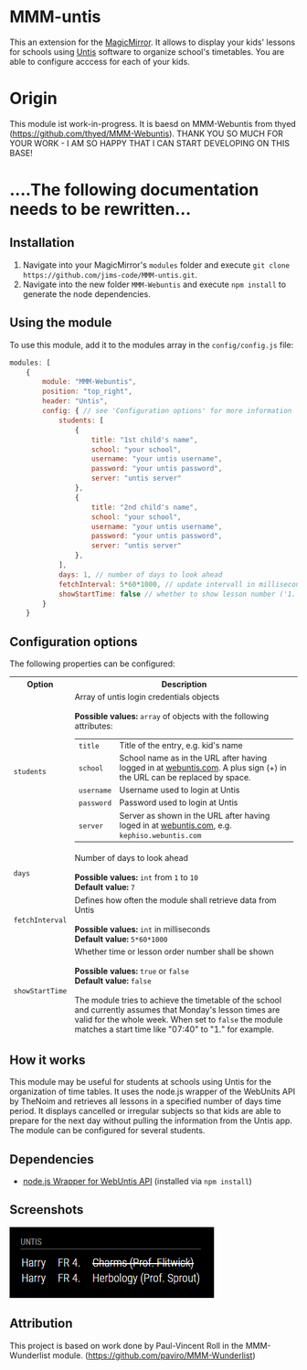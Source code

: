 
# MMM-untis
This an extension for the [MagicMirror](https://github.com/MichMich/MagicMirror). It allows to display your kids' lessons for schools using [Untis](https://www.untis.at) software to organize school's timetables. You are able to configure acccess for each of your kids.

# Origin
This module ist work-in-progress. It is baesd on MMM-Webuntis from thyed (https://github.com/thyed/MMM-Webuntis). THANK YOU SO MUCH FOR YOUR WORK - I AM SO HAPPY THAT I CAN START DEVELOPING ON THIS BASE!

# ....The following documentation needs to be rewritten...

## Installation
1. Navigate into your MagicMirror's `modules` folder and execute `git clone https://github.com/jims-code/MMM-untis.git`.
2. Navigate into the new folder `MMM-Webuntis` and execute `npm install` to generate the node dependencies.

## Using the module

To use this module, add it to the modules array in the `config/config.js` file:
```javascript
modules: [
	{
		module: "MMM-Webuntis",
		position: "top_right",
		header: "Untis",
		config: { // see 'Configuration options' for more information
			students: [
				{
					title: "1st child's name",
					school: "your school",
					username: "your untis username",
					password: "your untis password",
					server: "untis server"
				},
				{
					title: "2nd child's name",
					school: "your school",
					username: "your untis username",
					password: "your untis password",
					server: "untis server"
				},
			],
			days: 1, // number of days to look ahead
			fetchInterval: 5*60*1000, // update intervall in milliseconds
			showStartTime: false // whether to show lesson number ('1.') or time ('07:40')
		}
	}
```

## Configuration options

The following properties can be configured:


<table width="100%">
	<thead>
		<tr>
			<th>Option</th>
			<th width="100%">Description</th>
		</tr>
	<thead>
		<tr>
			<td><code>students</code></td>
			<td>
				Array of untis login credentials objects</br></br>
				<b>Possible values:</b> <code>array</code> of objects with the following attributes:
				<table>
					<tr>
						<td><code>title</code></td>
						<td>Title of the entry, e.g. kid's name</td>
					</tr>
					<tr>
						<td><code>school</code></td>
						<td>School name as in the URL after having logged in at <a href="https://webuntis.com/">webuntis.com</a>. A plus sign (+) in the URL can be replaced by space.</td>
					</tr>
					<tr>
						<td><code>username</code></td>
						<td>Username used to login at Untis</td>
					</tr>
					<tr>
						<td><code>password</code></td>
						<td>Password used to login at Untis</td>
					</tr>
					<tr>
						<td><code>server</code></td>
						<td>Server as shown in the URL after having loged in at <a href="https://webuntis.com/">webuntis.com</a>, e.g. <code>kephiso.webuntis.com</code>
				</table>
			</td>
		</tr>
		<tr>
			<td><code>days</code></td>
			<td>
				Number of days to look ahead</br></br>
				<b>Possible values:</b> <code>int</code> from <code>1</code> to <code>10</code></br>
				<b>Default value:</b> <code>7</code>
			</td>
		</tr>
		<tr>
			<td><code>fetchInterval</code></td>
			<td>Defines how often the module shall retrieve data from Untis<br>
				<br><b>Possible values:</b> <code>int</code> in milliseconds
				<br><b>Default value:</b> <code>5*60*1000</code>
			</td>
		</tr>
		<tr>
			<td><code>showStartTime</code></td>
			<td>Whether time or lesson order number shall be shown<br>
				<br><b>Possible values:</b> <code>true</code> or <code>false</code>
				<br><b>Default value:</b> <code>false</code></br></br>
				The module tries to achieve the timetable of the school and currently assumes that Monday's lesson times are valid for the whole week. When set to <code>false</code> the module matches a start time like "07:40" to "1." for example.
			</td>
		</tr>
</table>

## How it works
This module may be useful for students at schools using Untis for the organization of time tables. It uses the node.js wrapper of the WebUnits API by TheNoim and retrieves all lessons in a specified number of days time period. It displays cancelled or irregular subjects so that kids are able to prepare for the next day without pulling the information from the Untis app. The module can be configured for several students.

## Dependencies
- [node.js Wrapper for WebUntis API](https://github.com/TheNoim/WebUntis) (installed via `npm install`)


## Screenshots
![Screenshot](screenshot.png "Screenshot")

## Attribution

This project is based on work done by Paul-Vincent Roll in the MMM-Wunderlist module. (https://github.com/paviro/MMM-Wunderlist)
